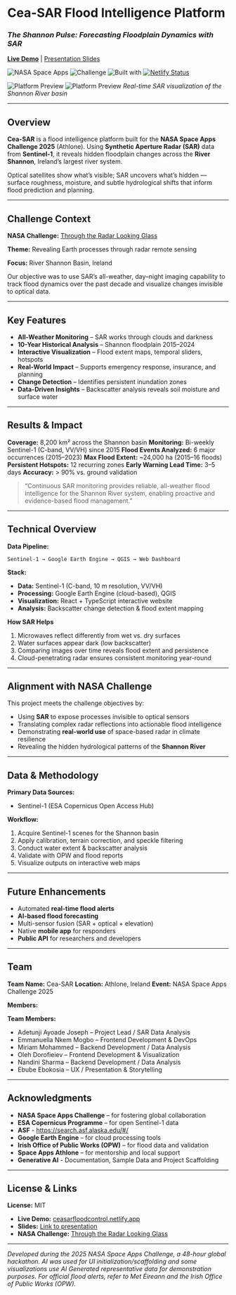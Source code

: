 # Cea-SAR Flood Intelligence Platform

### *The Shannon Pulse: Forecasting Floodplain Dynamics with SAR*

[**Live Demo**](https://ceasarfloodcontrol.netlify.app) | [Presentation Slides](https://docs.google.com/presentation/d/1l0HDGeEu08QUAeONfVKyeDj_vpYYNS4s/edit?usp=sharing&ouid=107882326391173504607&rtpof=true&sd=true)

![NASA Space Apps](https://img.shields.io/badge/NASA-Space%20Apps%202025-blue)
![Challenge](https://img.shields.io/badge/Challenge-Radar%20Looking%20Glass-orange)
![Built with](https://img.shields.io/badge/Built%20with-SAR%20%2B%20GEE-green)
[![Netlify Status](https://api.netlify.com/api/v1/badges/5936a957-ab9a-4444-874c-b6ae354ffab7/deploy-status)](https://app.netlify.com/projects/ceasarfloodcontrol/deploys)

![Platform Preview](webDemo1.gif)
![Platform Preview](webDemo2.gif)
*Real-time SAR visualization of the Shannon River basin*

---

## Overview

**Cea-SAR** is a flood intelligence platform built for the **NASA Space Apps Challenge 2025** (Athlone).
Using **Synthetic Aperture Radar (SAR)** data from **Sentinel-1**, it reveals hidden floodplain changes across the **River Shannon**, Ireland’s largest river system.

Optical satellites show what’s visible; SAR uncovers what’s hidden — surface roughness, moisture, and subtle hydrological shifts that inform flood prediction and planning.

---

## Challenge Context

**NASA Challenge:** [Through the Radar Looking Glass](https://www.spaceappschallenge.org/2025/challenges/through-the-radar-looking-glass-revealing-earth-processes-with-sar/)

**Theme:** Revealing Earth processes through radar remote sensing

**Focus:** River Shannon Basin, Ireland

Our objective was to use SAR’s all-weather, day–night imaging capability to track flood dynamics over the past decade and visualize changes invisible to optical data.

---

## Key Features

* **All-Weather Monitoring** – SAR works through clouds and darkness
* **10-Year Historical Analysis** – Shannon floodplain 2015–2024
* **Interactive Visualization** – Flood extent maps, temporal sliders, hotspots
* **Real-World Impact** – Supports emergency response, insurance, and planning
* **Change Detection** – Identifies persistent inundation zones
* **Data-Driven Insights** – Backscatter analysis reveals soil moisture and surface water

---

## Results & Impact

**Coverage:** 8,200 km² across the Shannon basin
**Monitoring:** Bi-weekly Sentinel-1 (C-band, VV/VH) since 2015
**Flood Events Analyzed:** 6 major occurrences (2015–2023)
**Max Flood Extent:** ~24,000 ha (2015–16 floods)
**Persistent Hotspots:** 12 recurring zones
**Early Warning Lead Time:** 3–5 days
**Accuracy:** > 90% vs. ground validation

> “Continuous SAR monitoring provides reliable, all-weather flood intelligence for the Shannon River system, enabling proactive and evidence-based flood management.”

---

## Technical Overview

**Data Pipeline:**

```
Sentinel-1 → Google Earth Engine → QGIS → Web Dashboard
```

**Stack:**

* **Data:** Sentinel-1 (C-band, 10 m resolution, VV/VH)
* **Processing:** Google Earth Engine (cloud-based), QGIS
* **Visualization:** React + TypeScript interactive website
* **Analysis:** Backscatter change detection & flood extent mapping

**How SAR Helps**

1. Microwaves reflect differently from wet vs. dry surfaces
2. Water surfaces appear dark (low backscatter)
3. Comparing images over time reveals flood extent and persistence
4. Cloud-penetrating radar ensures consistent monitoring year-round

---

## Alignment with NASA Challenge

This project meets the challenge objectives by:

* Using **SAR** to expose processes invisible to optical sensors
* Translating complex radar reflections into actionable flood intelligence
* Demonstrating **real-world use** of space-based radar in climate resilience
* Revealing the hidden hydrological patterns of the **Shannon River**

---

## Data & Methodology

**Primary Data Sources:**

* Sentinel-1 (ESA Copernicus Open Access Hub)

**Workflow:**

1. Acquire Sentinel-1 scenes for the Shannon basin
2. Apply calibration, terrain correction, and speckle filtering
3. Conduct water extent & backscatter analysis
4. Validate with OPW and flood reports
5. Visualize outputs on interactive web maps

---

## Future Enhancements

* Automated **real-time flood alerts**
* **AI-based flood forecasting**
* Multi-sensor fusion (SAR + optical + elevation)
* Native **mobile app** for responders
* **Public API** for researchers and developers

---

## Team

**Team Name:** Cea-SAR
**Location:** Athlone, Ireland
**Event:** NASA Space Apps Challenge 2025

**Members:**

**Team Members:**
- Adetunji Ayoade Joseph – Project Lead / SAR Data Analysis 
- Emmanuella Nkem Mogbo – Frontend Development & DevOps  
- Miriam Mohammed – Backend Development / Data Analysis  
- Oleh Dorofieiev – Frontend Development & Visualization  
- Nandini Sharma – Backend Development / Data Analysis    
- Ebube Ebokosia – UX / Presentation & Storytelling


---

## Acknowledgments

* **NASA Space Apps Challenge** – for fostering global collaboration
* **ESA Copernicus Programme** – for open Sentinel-1 data
* **ASF** - https://search.asf.alaska.edu/#/
* **Google Earth Engine** – for cloud processing tools
* **Irish Office of Public Works (OPW)** – for flood data and validation
* **Space Apps Athlone** – for mentorship and local support
* **Generative AI** - Documentation, Sample Data and Project Scaffolding

---

## License & Links

**License:** MIT

* **Live Demo:** [ceasarfloodcontrol.netlify.app](https://ceasarfloodcontrol.netlify.app)
* **Slides:** [Link to presentation](https://docs.google.com/presentation/d/1l0HDGeEu08QUAeONfVKyeDj_vpYYNS4s/edit?usp=sharing&ouid=107882326391173504607&rtpof=true&sd=true)
* **NASA Challenge:** [Through the Radar Looking Glass](https://www.spaceappschallenge.org/)

---

*Developed during the 2025 NASA Space Apps Challenge, a 48-hour global hackathon. AI was used for UI initialization/scaffolding and some visualizations use AI Generated representative data for demonstration purposes. For official flood alerts, refer to Met Éireann and the Irish Office of Public Works (OPW).*

